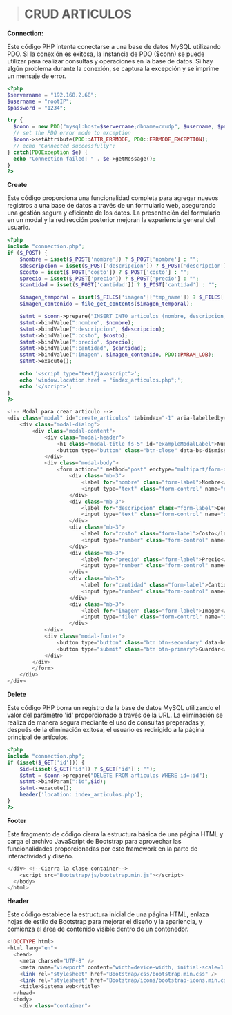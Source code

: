 > # CRUD ARTICULOS 
>

**Connection:**

Este código PHP intenta conectarse a una base de datos MySQL utilizando PDO. Si la conexión es exitosa, la instancia de PDO ($conn) se puede utilizar para realizar consultas y operaciones en la base de datos. Si hay algún problema durante la conexión, se captura la excepción y se imprime un mensaje de error.
```php
<?php
$servername = "192.168.2.68";
$username = "rootIP";
$password = "1234";

try {
  $conn = new PDO("mysql:host=$servername;dbname=crudp", $username, $password);
  // set the PDO error mode to exception
  $conn->setAttribute(PDO::ATTR_ERRMODE, PDO::ERRMODE_EXCEPTION);
  // echo "Connected successfully";
} catch(PDOException $e) {
  echo "Connection failed: " . $e->getMessage();
}
?>
```

**Create**

Este código proporciona una funcionalidad completa para agregar nuevos registros a una base de datos a través de un formulario web, asegurando una gestión segura y eficiente de los datos. La presentación del formulario en un modal y la redirección posterior mejoran la experiencia general del usuario.

```php
<?php
include "connection.php";
if ($_POST) {
    $nombre = isset($_POST['nombre']) ? $_POST['nombre'] : "";
    $descripcion = isset($_POST['descripcion']) ? $_POST['descripcion'] : "";
    $costo = isset($_POST['costo']) ? $_POST['costo'] : "";
    $precio = isset($_POST['precio']) ? $_POST['precio'] : "";
    $cantidad = isset($_POST['cantidad']) ? $_POST['cantidad'] : "";

    $imagen_temporal = isset($_FILES['imagen']['tmp_name']) ? $_FILES['imagen']['tmp_name'] : "";
    $imagen_contenido = file_get_contents($imagen_temporal);

    $stmt = $conn->prepare("INSERT INTO articulos (nombre, descripcion, costo, precio, cantidad, imagen) VALUES (:nombre, :descripcion, :costo, :precio, :cantidad, :imagen)");
    $stmt->bindValue(":nombre", $nombre);
    $stmt->bindValue(":descripcion", $descripcion);
    $stmt->bindValue(":costo", $costo);
    $stmt->bindValue(":precio", $precio);
    $stmt->bindValue(":cantidad", $cantidad);
    $stmt->bindValue(":imagen", $imagen_contenido, PDO::PARAM_LOB);
    $stmt->execute();

    echo '<script type="text/javascript">';
    echo 'window.location.href = "index_articulos.php";';
    echo '</script>';
}
?>

<!-- Modal para crear articulo -->
<div class="modal" id="create_articulos" tabindex="-1" aria-labelledby="modallabel" aria-hidden="true">
    <div class="modal-dialog">
        <div class="modal-content">
            <div class="modal-header">
                <h1 class="modal-title fs-5" id="exampleModalLabel">Nuevo articulo</h1>
                <button type="button" class="btn-close" data-bs-dismiss="modal" aria-label="Close"></button>
            </div>
            <div class="modal-body">
                <form action="" method="post" enctype="multipart/form-data">
                    <div class="mb-3">
                        <label for="nombre" class="form-label">Nombre</label>
                        <input type="text" class="form-control" name="nombre" id="inputnombre" placeholder="Ingresa el nombre del producto" required>
                    </div>
                    <div class="mb-3">
                        <label for="descripcion" class="form-label">Descripcion</label>
                        <input type="text" class="form-control" name="descripcion" id="inputdescripcion" placeholder="Es un producto lacteo" required>
                    </div>
                    <div class="mb-3">
                        <label for="costo" class="form-label">Costo</label>
                        <input type="number" class="form-control" name="costo" id="inputcosto" placeholder="120.00" required>
                    </div>
                    <div class="mb-3">
                        <label for="precio" class="form-label">Precio</label>
                        <input type="number" class="form-control" name="precio" id="inputprecio" placeholder="140.00" required>
                    </div>
                    <div class="mb-3">
                        <label for="cantidad" class="form-label">Cantidad</label>
                        <input type="number" class="form-control" name="cantidad" id="inputcantidad" placeholder="50: piezas" required>
                    </div>
                    <div class="mb-3">
                        <label for="imagen" class="form-label">Imagen</label>
                        <input type="file" class="form-control" name="imagen" id="inputimagen" accept="image/*" required>
                    </div>
            </div>
            <div class="modal-footer">
                <button type="button" class="btn btn-secondary" data-bs-dismiss="modal">Cerrar</button>
                <button type="submit" class="btn btn-primary">Guardar</button>
            </div>
        </div>
        </form>
    </div>
</div>
```

**Delete**

Este código PHP borra un registro de la base de datos MySQL utilizando el valor del parámetro 'id' proporcionado a través de la URL. La eliminación se realiza de manera segura mediante el uso de consultas preparadas y, después de la eliminación exitosa, el usuario es redirigido a la página principal de artículos.
```php
<?php
include "connection.php";
if (isset($_GET['id'])) {
    $id=(isset($_GET['id']) ? $_GET['id'] : "");
    $stmt = $conn->prepare("DELETE FROM articulos WHERE id=:id");
    $stmt->bindParam(":id",$id);
    $stmt->execute();
    header('location: index_articulos.php');
}
?>
```
**Footer**

Este fragmento de código cierra la estructura básica de una página HTML y carga el archivo JavaScript de Bootstrap para aprovechar las funcionalidades proporcionadas por este framework en la parte de interactividad y diseño.
```php
</div> <!--Cierra la clase container-->
    <script src="Bootstrap/js/bootstrap.min.js"></script>
  </body>
</html>
```

**Header**

Este código establece la estructura inicial de una página HTML, enlaza hojas de estilo de Bootstrap para mejorar el diseño y la apariencia, y comienza el área de contenido visible dentro de un contenedor.
```php
<!DOCTYPE html>
<html lang="en">
  <head>
    <meta charset="UTF-8" />
    <meta name="viewport" content="width=device-width, initial-scale=1.0" />
    <link rel="stylesheet" href="Bootstrap/css/bootstrap.min.css" />
    <link rel="stylesheet" href="Bootstrap/icons/bootstrap-icons.min.css">
    <title>Sistema web</title>
  </head>
  <body>
    <div class="container">
```
